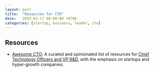 ```yaml
---
layout: post
title:  "Resources for CTO"
date:   2025-02-17 08:00:00 +0700
categories: [startup, business, leader, cto]
---
```


## Resources
- [Awesome CTO](https://github.com/kuchin/awesome-cto): A curated and opinionated list of resources for [Chief Technology Officers and VP R&D](https://kuchin.github.io/awesome-cto/), with the emphasis on startups and hyper-growth companies.
